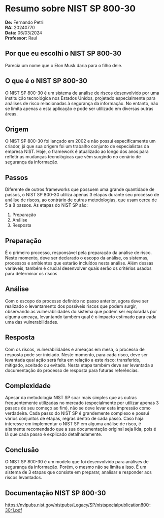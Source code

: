 # Resumo sobre NIST SP 800-30

**De:** Fernando Petri <br>
**RA:** 20240770 <br>
**Data:** 06/03/2024 <br>
**Professor:** Raul <br>

## Por que eu escolhi o NIST SP 800-30

Parecia um nome que o Elon Musk daria para o filho dele.

## O que é o NIST SP 800-30

O NIST SP 800-30 é um sistema de análise de riscos desenvolvido por uma instituição tecnológica nos Estados Unidos, projetado especialmente para análises de risco relacionadas à segurança da informação. No entanto, não se limita apenas a esta aplicação e pode ser utilizado em diversas outras áreas.

## Origem

O NIST SP 800-30 foi lançado em 2002 e não possui especificamente um criador, já que sua origem foi um trabalho conjunto de especialistas da empresa NIST. Hoje, o framework é atualizado ao longo dos anos para refletir as mudanças tecnológicas que vêm surgindo no cenário de segurança da informação.

## Passos

Diferente de outros frameworks que possuem uma grande quantidade de passos, o NIST SP 800-30 utiliza apenas 3 etapas durante seu processo de análise de riscos, ao contrário de outras metodologias, que usam cerca de 5 a 8 passos. As etapas do NIST SP são:

1. Preparação
2. Análise
3. Resposta

## Preparação

É o primeiro processo, responsável pela preparação da análise de risco. Neste momento, deve ser declarado o escopo da análise, os sistemas, processos e ambientes que estarão incluídos nesta análise. Além dessas variáveis, também é crucial desenvolver quais serão os critérios usados para determinar os riscos.

## Análise

Com o escopo do processo definido no passo anterior, agora deve ser realizado o levantamento dos possíveis riscos que podem surgir, observando as vulnerabilidades do sistema que podem ser exploradas por alguma ameaça, levantando também qual é o impacto estimado para cada uma das vulnerabilidades.

## Resposta

Com os riscos, vulnerabilidades e ameaças em mesa, o processo de resposta pode ser iniciado. Neste momento, para cada risco, deve ser levantada qual ação será feita em relação a este risco: transferido, mitigado, aceitado ou evitado. Nesta etapa também deve ser levantada a documentação do processo de resposta para futuras referências.

## Complexidade

Apesar da metodologia NIST SP soar mais simples que as outras frequentemente utilizadas no mercado (especialmente por utilizar apenas 3 passos de seu começo ao fim), não se deve levar esta impressão como verdadeira. Cada passo do NIST SP é grandemente complexo e possui vários conjuntos de etapas, regras dentro de cada passo. Caso haja interesse em implementar o NIST SP em alguma análise de risco, é altamente recomendado que a sua documentação original seja lida, pois é lá que cada passo é explicado detalhadamente.

## Conclusão

O NIST SP 800-30 é um modelo que foi desenvolvido para análises de segurança da informação. Porém, o mesmo não se limita a isso. É um sistema de 3 etapas que consiste em preparar, analisar e responder aos riscos levantados.

## Documentação NIST SP 800-30

https://nvlpubs.nist.gov/nistpubs/Legacy/SP/nistspecialpublication800-30r1.pdf
